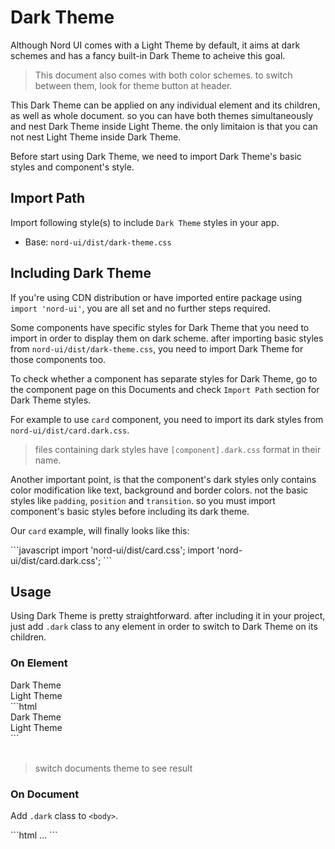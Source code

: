 # Dark Theme

Although Nord UI comes with a Light Theme by default, it aims at dark schemes and has a fancy built-in Dark Theme to acheive this goal.

> This document also comes with both color schemes. to switch between them, look for theme button at header.

This Dark Theme can be applied on any individual element and its children, as well as whole document. so you can have both themes simultaneously and nest Dark Theme inside Light Theme. the only limitaion is that you can not nest Light Theme inside Dark Theme.

Before start using Dark Theme, we need to import Dark Theme's basic styles and component's style.

## Import Path

Import following style(s) to include `Dark Theme` styles in your app.

- Base: `nord-ui/dist/dark-theme.css`

## Including Dark Theme

If you're using CDN distribution or have imported entire package using `import 'nord-ui'`, you are all set and no further steps required.

Some components have specific styles for Dark Theme that you need to import in order to display them on dark scheme. after importing basic styles from `nord-ui/dist/dark-theme.css`, you need to import Dark Theme for those components too.

To check whether a component has separate styles for Dark Theme, go to the component page on this Documents and check `Import Path` section for Dark Theme styles.

For example to use `card` component, you need to import its dark styles from `nord-ui/dist/card.dark.css`.

> files containing dark styles have `[component].dark.css` format in their name.

Another important point, is that the component's dark styles only contains color modification like text, background and border colors. not the basic styles like `padding`, `position` and `transition`. so you must import component's basic styles before including its dark theme.

Our `card` example, will finally looks like this:

<div class='code-example'>
	<div class='source'>
```javascript
import 'nord-ui/dist/card.css';
import 'nord-ui/dist/card.dark.css';
```
	</div>
</div>

## Usage

Using Dark Theme is pretty straightforward. after including it in your project, just add `.dark` class to any element in order to switch to Dark Theme on its children.

### On Element

<div class='code-example'>
	<div class="preview">
		<div class="row justify-space-between">
			<div class="col xs-6 md-4 dark">
				<div class="card ">
					<div class="card-body">Dark Theme</div>
				</div>
			</div>
			<div class="col xs-6 md-4">
				<div class="card">
					<div class="card-body">Light Theme</div>
				</div>
			</div>
		</div>
	</div>
	<div class='source'>
```html
<div class="row justify-space-between">
	<div class="col xs-6 md-4 dark">
		<div class="card ">
			<div class="card-body">Dark Theme</div>
		</div>
	</div>
	<div class="col xs-6 md-4">
		<div class="card">
			<div class="card-body">Light Theme</div>
		</div>
	</div>
</div>
```
	</div>
</div>
<br>

> switch documents theme to see result

### On Document

Add `.dark` class to `<body>`.

<div class='code-example'>
	<div class='source'>
```html
<body class="dark">
	...
</body>
```
	</div>
</div>
